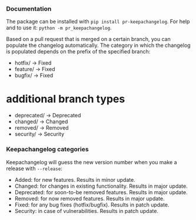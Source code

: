 ### Documentation
The package can be installed with `pip install pr-keepachangelog`.
For help and to use it: `python -m pr_keepachangelog`.

Based on a pull request that is merged on a certain branch, you can populate the changelog automatically. The category in which the changelog is populated depends on the prefix of the specified branch:
- hotfix/ -> Fixed
- feature/ -> Fixed
- bugfix/ -> Fixed
# additional branch types
- deprecated/ -> Deprecated
- changed/ -> Changed
- removed/ -> Removed
- security/ -> Security

### Keepachangelog categories
Keepachangelog will guess the new version number when you make a release with `--release`:
- Added: for new features. Results in minor update.
- Changed: for changes in existing functionality. Results in major update.
- Deprecated: for soon-to-be removed features. Results in major update.
- Removed: for now removed features. Results in major update.
- Fixed: for any bug fixes (hotfix/bugfix). Results in patch update.
- Security: in case of vulnerabilities. Results in patch update.